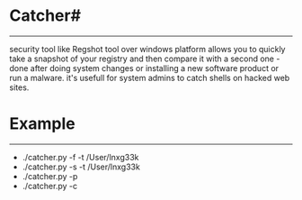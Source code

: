 # Catcher#
---
security tool like Regshot tool over windows platform allows you to quickly take a snapshot
of your registry and then compare it with a second one - done after doing system changes or
installing a new software product or run a malware. it's usefull for system admins to catch 
shells on hacked web sites.

# Example #
---
- ./catcher.py -f -t /User/lnxg33k
- ./catcher.py -s -t /User/lnxg33k
- ./catcher.py -p
- ./catcher.py -c
